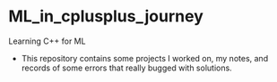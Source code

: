 # ML_in_cplusplus_journey
Learning C++ for ML

- This repository contains some projects I worked on, my notes, and records of some errors that really bugged with solutions.